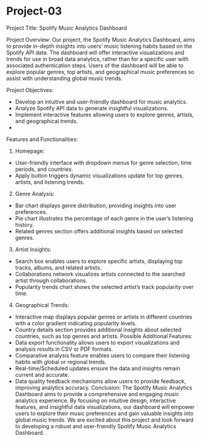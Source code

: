 # Project-03

Project Title: Spotify Music Analytics Dashboard

Project Overview: Our project, the Spotify Music Analytics Dashboard, aims to provide in-depth insights into users’ music listening habits based on the Spotify API data. The dashboard will offer interactive visualizations and trends for use in broad data analytics, rather than for a specific user with associated authentication steps. Users of the dashboard will be able to explore popular genres, top artists, and geographical music preferences so assist with understanding global music trends.

Project Objectives:
- Develop an intuitive and user-friendly dashboard for music analytics.
- Analyze Spotify API data to generate insightful visualizations.
- Implement interactive features allowing users to explore genres, artists, and geographical trends.
- 
Features and Functionalities:

1. Homepage:
- User-friendly interface with dropdown menus for genre selection, time periods, and countries.
- Apply button triggers dynamic visualizations update for top genres, artists, and listening trends.
2. Genre Analysis:
- Bar chart displays genre distribution, providing insights into user preferences.
- Pie chart illustrates the percentage of each genre in the user’s listening history.
- Related genres section offers additional insights based on selected genres.
3. Artist Insights:
- Search box enables users to explore specific artists, displaying top tracks, albums, and related artists.
- Collaborations network visualizes artists connected to the searched artist through collaborations.
- Popularity trends chart shows the selected artist’s track popularity over time.
4. Geographical Trends:
- Interactive map displays popular genres or artists in different countries with a color gradient indicating popularity levels.
- Country details section provides additional insights about selected countries, such as top genres and artists.
Possible Additional Features:
- Data export functionality allows users to export visualizations and analysis results in CSV or PDF formats.
- Comparative analysis feature enables users to compare their listening habits with global or regional trends.
- Real-time/Scheduled updates ensure the data and insights remain current and accurate.
- Data quality feedback mechanisms allow users to provide feedback, improving analytics accuracy.
Conclusion: The Spotify Music Analytics Dashboard aims to provide a comprehensive and engaging music analytics experience. By focusing on intuitive design, interactive features, and insightful data visualizations, our dashboard will empower users to explore their music preferences and gain valuable insights into global music trends.
We are excited about this project and look forward to developing a robust and user-friendly Spotify Music Analytics Dashboard. 

